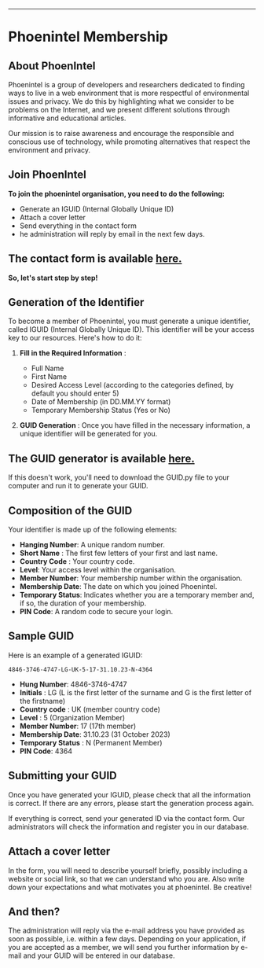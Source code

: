 
---

# Phoenintel Membership

## About PhoenIntel

Phoenintel is a group of developers and researchers dedicated to finding ways to live in a web environment that is more respectful of environmental issues and privacy. We do this by highlighting what we consider to be problems on the Internet, and we present different solutions through informative and educational articles.

Our mission is to raise awareness and encourage the responsible and conscious use of technology, while promoting alternatives that respect the environment and privacy.

## Join PhoenIntel
**To join the phoenintel organisation, you need to do the following:**
   - Generate an IGUID (Internal Globally Unique ID)
   - Attach a cover letter
   - Send everything in the contact form
   - he administration will reply by email in the next few days.

## The contact form is available [here.](https://www.phoenintel.org/join.html)

**So, let's start step by step!**

## Generation of the Identifier

To become a member of Phoenintel, you must generate a unique identifier, called IGUID (Internal Globally Unique ID). This identifier will be your access key to our resources. Here's how to do it:

1. **Fill in the Required Information** :
   - Full Name
   - First Name
   - Desired Access Level (according to the categories defined, by default you should enter 5)
   - Date of Membership (in DD.MM.YY format)
   - Temporary Membership Status (Yes or No)

2. **GUID Generation** :
   Once you have filled in the necessary information, a unique identifier will be generated for you.

## The GUID generator is available [here.](https://trinket.io/embed/python3/ce4b436c1b?outputOnly=true&runOption=run&start=result)
 If this doesn't work, you'll need to download the GUID.py file to your computer and run it to generate your GUID.

## Composition of the GUID

Your identifier is made up of the following elements:

- **Hanging Number**: A unique random number.
- **Short Name** : The first few letters of your first and last name.
- **Country Code** : Your country code.
- **Level**: Your access level within the organisation.
- **Member Number**: Your membership number within the organisation.
- **Membership Date**: The date on which you joined Phoenintel.
- **Temporary Status**: Indicates whether you are a temporary member and, if so, the duration of your membership.
- **PIN Code**: A random code to secure your login.

## Sample GUID

Here is an example of a generated IGUID:

```
4846-3746-4747-LG-UK-5-17-31.10.23-N-4364
```

- **Hung Number**: 4846-3746-4747
- **Initials** : LG (L is the first letter of the surname and G is the first letter of the firstname)
- **Country code** : UK (member country code)
- **Level** : 5 (Organization Member)
- **Member Number**: 17 (17th member)
- **Membership Date**: 31.10.23 (31 October 2023)
- **Temporary Status** : N (Permanent Member)
- **PIN Code**: 4364

## Submitting your GUID

Once you have generated your IGUID, please check that all the information is correct. If there are any errors, please start the generation process again.

If everything is correct, send your generated ID via the contact form. Our administrators will check the information and register you in our database.

## Attach a cover letter

In the form, you will need to describe yourself briefly, possibly including a website or social link, so that we can understand who you are. Also write down your expectations and what motivates you at phoenintel. Be creative!

## And then?

The administration will reply via the e-mail address you have provided as soon as possible, i.e. within a few days. Depending on your application, if you are accepted as a member, we will send you further information by e-mail and your GUID will be entered in our database.
